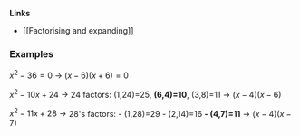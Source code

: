 **Links**
- [[Factorising and expanding]] 


### Examples
$x^{2} - 36 = 0$
-> $(x-6)(x+6)=0$


$x^{2} -10x + 24$
-> 24 factors: (1,24)=25, **(6,4)=10**, (3,8)=11
-> $(x-4)(x-6)$


$x^{2} - 11x + 28$
-> 28's factors: 
	- (1,28)=29
	- (2,14)=16
	**- (4,7)=11**
-> $(x-4)(x-7)$


